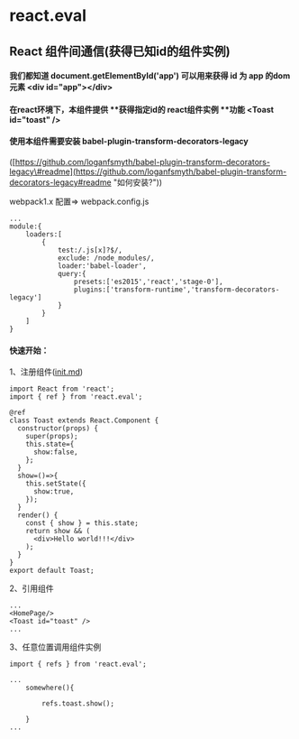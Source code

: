 # react.eval

## React 组件间通信\(获得已知id的组件实例\)

#### 我们都知道 document.getElementById\('app'\) 可以用来获得 id 为 app 的dom元素 &lt;div id="app"&gt;&lt;/div&gt;

#### 在react环境下，本组件提供 **获得指定id的 react组件实例 **功能  &lt;Toast id="toast" /&gt;

#### 使用本组件需要安装  babel-plugin-transform-decorators-legacy

\([https://github.com/loganfsmyth/babel-plugin-transform-decorators-legacy\#readme](https://github.com/loganfsmyth/babel-plugin-transform-decorators-legacy#readme "如何安装?")\)

webpack1.x 配置=&gt;  webpack.config.js

```
...
module:{
    loaders:[
        {
            test:/.js[x]?$/,
            exclude: /node_modules/,
            loader:'babel-loader',
            query:{
                presets:['es2015','react','stage-0'],
                plugins:['transform-runtime','transform-decorators-legacy']
            }
        }
    ]
}
```

#### 快速开始：

1、注册组件\([init.md](/init.md "更多")\)

```
import React from 'react';
import { ref } from 'react.eval';

@ref
class Toast extends React.Component {
  constructor(props) {
    super(props);
    this.state={
      show:false,
    };
  }
  show=()=>{
    this.setState({
      show:true,
    });
  }
  render() {
    const { show } = this.state;
    return show && (
      <div>Hello world!!!</div>
    );
  }
}
export default Toast;
```

2、引用组件

```
...
<HomePage/>
<Toast id="toast" />
...
```

3、任意位置调用组件实例

```
import { refs } from 'react.eval';

...
    somewhere(){

        refs.toast.show();

    }
...
```



